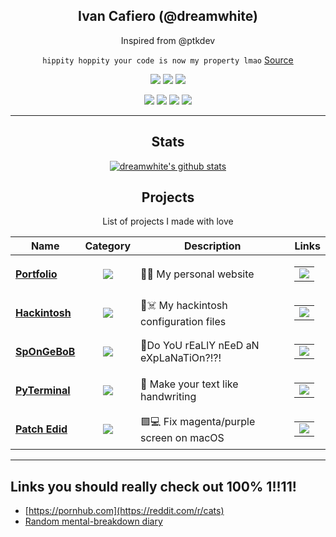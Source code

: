 <div align="center">

## Ivan Cafiero (@dreamwhite)

Inspired from @ptkdev

`hippity hoppity your code is now my property lmao` [Source](https://www.youtube.com/watch?v=tdhGiWqS-y4)



[![](https://img.shields.io/badge/OS-macOS%20Bug%20Sure-informational?style=flat&logo=apple&logoColor=white&color=AC4142)](https://www.apple.com/)
[![](https://img.shields.io/badge/Code-Python-informational?style=flat&logo=python&logoColor=white&color=AC4142)](https://python.org)
[![](https://img.shields.io/badge/Editor-VSCode-informational?style=flat&logo=visual-studio-code&logoColor=white&color=AC4142)](https://code.visualstudio.com/)

[![](https://img.shields.io/badge/-Facebook-informational?style=for-the-badge&logo=facebook&logoColor=white&color=3b5998)](https://facebook.com/dreamwhitedev)
[![](https://img.shields.io/badge/-Twitter-informational?style=for-the-badge&logo=twitter&logoColor=white&color=00aced)](https://twitter.com/dreamwhitedev)
[![](https://img.shields.io/badge/-Instagram-informational?style=for-the-badge&logo=instagram&logoColor=white&color=C13584)](https://instagram.com/sergeanturod)
[![](https://img.shields.io/badge/-Telegram-informational?style=for-the-badge&logo=telegram&logoColor=white&color=0088cc)](https://t.me/dreamwhitedev)

<hr>

## Stats

[![dreamwhite's github stats](https://github-readme-stats.vercel.app/api?username=dreamwhite)](https://github.com/anuraghazra/github-readme-stats)


## Projects

List of projects I made with love

| Name | Category | Description | Links |
| --- | :---: | --- | --- | 
| <a href="https://dreamwhite.github.io"><b>Portfolio</b></a> | [![](https://img.shields.io/badge/💻-%20Portfolio-informational?style=flat&logoColor=white&color=3498db)]() | 🧙‍♂️ My personal website | <table><tr><td> [![](https://img.shields.io/badge/-🌎-informational?style=flat&logoColor=black&color=white)](https://ptk.dev)  </td></tr></table> | 
| <a href="https://github.com/dreamwhite/dell-inspiron-5370-hackintosh"><b>Hackintosh</b></a> | [![](https://img.shields.io/badge/🔧-%20Tools-informational?style=flat&logoColor=white&color=9b59b6)]() | 🍎☠️ My hackintosh configuration files | <table><tr><td> [![](https://img.shields.io/badge/--informational?style=flat&logo=github&logoColor=black&color=white)](https://github.com/dreamwhite/dell-inspiron-5370-hackintosh) </td></tr></table> | 
| <a href="https://github.com/dreamwhite/SpOnGeBoB"><b>SpOnGeBoB</b></a> | [![](https://img.shields.io/badge/🔧-%20Tools-informational?style=flat&logoColor=white&color=9b59b6)]() | 🧽Do YoU rEaLlY nEeD aN eXpLaNaTiOn?!?! | <table><tr><td> [![](https://img.shields.io/badge/--informational?style=flat&logo=github&logoColor=black&color=white)](https://github.com/dreamwhite/SpOnGeBoB) </td></tr></table> | 
| <a href="https://github.com/dreamwhite/pyterminal"><b>PyTerminal</b></a> | [![](https://img.shields.io/badge/🔧-%20Tools-informational?style=flat&logoColor=white&color=9b59b6)]() | 🐍  Make your text like handwriting  | <table><tr><td> [![](https://img.shields.io/badge/--informational?style=flat&logo=github&logoColor=black&color=white)](https://github.com/dreamwhite/pyterminal) </td></tr></table> | 
| <a href="https://github.com/dreamwhite/patch_edid"><b>Patch Edid</b></a> | [![](https://img.shields.io/badge/🔧-%20Tools-informational?style=flat&logoColor=white&color=9b59b6)]() | 🟪💻 Fix magenta/purple screen on macOS | <table><tr><td> [![](https://img.shields.io/badge/--informational?style=flat&logo=github&logoColor=black&color=white)](https://github.com/dreamwhite/patch_edid) </td></tr></table> | 


<hr>
</div>

## Links you should really check out 100% 1!!11!

- [https://pornhub.com](https://reddit.com/r/cats)
- [Random mental-breakdown diary](https://t.me/robewtfdidream)
